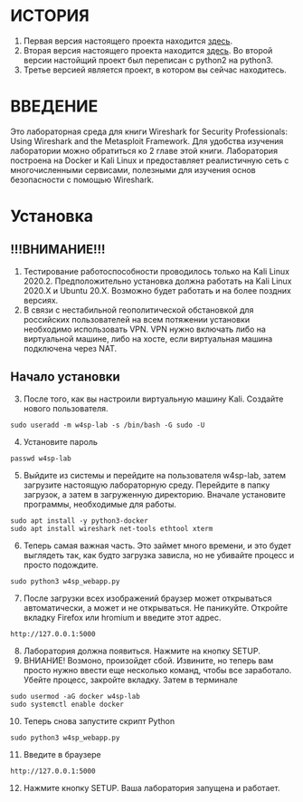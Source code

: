 # ИСТОРИЯ

1. Первая версия настоящего проекта находится [здесь](https://github.com/w4sp-book/w4sp-lab/wiki/Lab-Installation).
2. Вторая версия настоящего проекта находится [здесь](https://medium.com/@vaibjav2raj/setting-up-the-w4sp-lab-in-2020-d4df6a3d2a5e).
Во второй версии настойщий проект был переписан с python2 на python3.
3. Третье версией является проект, в котором вы сейчас находитесь.

# ВВЕДЕНИЕ

Это лабораторная среда для книги Wireshark for Security Professionals: Using Wireshark and the Metasploit Framework. 
Для удобства изучения лаборатории можно обратиться ко 2 главе этой книги. Лаборатория построена на Docker и Kali Linux 
и предоставляет реалистичную сеть с многочисленными сервисами, полезными для изучения основ безопасности с помощью Wireshark.

# Установка

## !!!ВНИМАНИЕ!!!
1. Тестирование работоспособности проводилось только на Kali Linux 2020.2. Предположительно установка должна работать на 
Kali Linux 2020.Х и Ubuntu 20.Х. Возможно будет работать и на более поздних версиях.
2. В связи с нестабильной геополитической обстановкой для российских пользователей на всем потяжении установки
необходимо использовать VPN. VPN нужно включать либо на виртуальной машине, либо на хосте, если виртуальная машина
подключена через NAT.
 
## Начало установки

3. После того, как вы настроили виртуальную машину Kali. Создайте нового пользователя.
```
sudo useradd -m w4sp-lab -s /bin/bash -G sudo -U
```
4. Установите пароль
```
passwd w4sp-lab
```
5. Выйдите из системы и перейдите на пользователя w4sp-lab, затем загрузите настоящую лабораторную среду.
Перейдите в папку загрузок, а затем в загруженную директорию.
Вначале установите программы, необходимые для работы.
```
sudo apt install -y python3-docker
sudo apt install wireshark net-tools ethtool xterm
```
6. Теперь самая важная часть. Это займет много времени, и это будет выглядеть так, как будто загрузка зависла, но не убивайте процесс и просто подождите.
```
sudo python3 w4sp_webapp.py
```
7. После загрузки всех изображений браузер может открываться автоматически, а может и не открываться. Не паникуйте. Откройте вкладку Firefox или hromium  и введите этот адрес.
```
http://127.0.0.1:5000
```
8. Лаборатория должна появиться. Нажмите на кнопку SETUP. 
9. ВНИАНИЕ! Возмоно, произойдет сбой. Извините, но теперь вам просто нужно ввести еще несколько команд, чтобы все заработало.
Убейте процесс, закройте вкладку. Затем в терминале
```
sudo usermod -aG docker w4sp-lab
sudo systemctl enable docker
```
10. Теперь снова запустите скрипт Python
```
sudo python3 w4sp_webapp.py
```
11. Введите в браузере
```
http://127.0.0.1:5000
```
12. Нажмите кнопку SETUP.
Ваша лаборатория запущена и работает.
